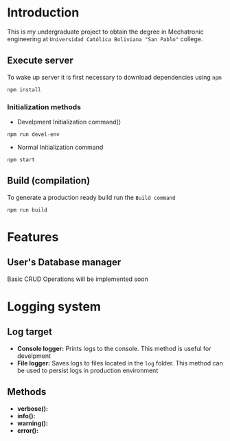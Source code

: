 # Introduction
This is my undergraduate project to obtain the degree in Mechatronic engineering at `Universidad Católica Boliviana "San Pablo"` college.
## Execute server
To wake up server it is first necessary to download dependencies using `npm`
```
npm install
```
### Initialization methods
- Develpment Initialization command()
```
npm run devel-env
```
- Normal Initialization command
```
npm start
```
## Build (compilation)
To generate a production ready build run the `Build command`
```
npm run build
```
# Features
## User's Database manager
Basic CRUD Operations will be implemented soon
# Logging system
## Log target
- __Console logger:__ Prints logs to the console. This method is useful for develpment
- __File logger:__ Saves logs to files located in the `log` folder. This method can be used to persist logs in production environment
## Methods
- __verbose():__
- __info():__
- __warning():__
- __error():__